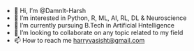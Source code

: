 - 👋 Hi, I’m @DamnIt-Harsh
- 👀 I’m interested in Python, R, ML, AI, RL, DL & Neuroscience 
- 🌱 I’m currently pursuing B.Tech in Artificial Hntelligence 
- 💞️ I’m looking to collaborate on any topic related to my field
- 📫 How to reach me harryvasisht@gmail.com

<!---
DamnIt-Harsh/DamnIt-Harsh is a ✨ special ✨ repository because its `README.md` (this file) appears on your GitHub profile.
You can click the Preview link to take a look at your changes.
--->
